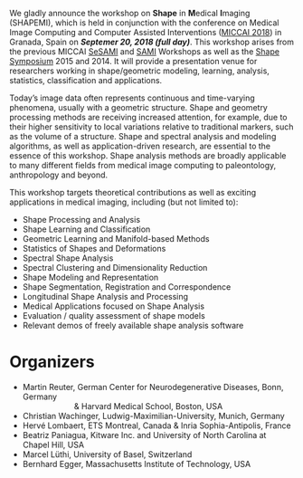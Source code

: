 We gladly announce the workshop on **Shape** in **M**edical **I**maging (SHAPEMI), which is held in conjunction with the conference on Medical Image Computing and Computer Assisted Interventions ([MICCAI 2018](http://www.miccai2018.org/en/)) in Granada, Spain on ***Septemer 20, 2018 (full day)***. This workshop arises from the previous MICCAI [SeSAMI](https://sites.google.com/site/sesami2016/) and [SAMI](https://sites.google.com/site/miccaisami2015/) Workshops as well as the [Shape Symposium](http://www.shapesymposium.org) 2015 and 2014. It will provide a presentation venue for researchers working in shape/geometric modeling, learning, analysis, statistics, classification and applications. 

Today’s image data often represents continuous and time-varying phenomena, usually with a geometric structure. Shape and geometry processing methods are receiving increased attention, for example, due to their higher sensitivity to local variations relative to traditional markers, such as the volume of a structure. Shape and spectral analysis and modeling algorithms, as well as application-driven research, are essential to the essence of this workshop. Shape analysis methods are broadly applicable to many different fields from medical image computing to paleontology, anthropology and beyond.


This workshop targets theoretical contributions as well as exciting applications in medical imaging, including (but not limited to):
- Shape Processing and Analysis
- Shape Learning and Classification
- Geometric Learning and Manifold-based Methods
- Statistics of Shapes and Deformations
- Spectral Shape Analysis
- Spectral Clustering and Dimensionality Reduction
- Shape Modeling and Representation
- Shape Segmentation, Registration and Correspondence
- Longitudinal Shape Analysis and Processing
- Medical Applications focused on Shape Analysis
- Evaluation / quality assessment of shape models
- Relevant demos of freely available shape analysis software 


# Organizers
- Martin Reuter, German Center for Neurodegenerative Diseases, Bonn, Germany <br/>
&nbsp;&nbsp;&nbsp;&nbsp;&nbsp;&nbsp;&nbsp;&nbsp;&nbsp;&nbsp;&nbsp;&nbsp;&nbsp;&nbsp;&nbsp;&nbsp;&nbsp;&nbsp;&nbsp;&nbsp;&nbsp;&nbsp;
& Harvard Medical School, Boston, USA
- Christian Wachinger, Ludwig-Maximilian-University, Munich, Germany
- Hervé Lombaert, ETS Montreal, Canada & Inria Sophia-Antipolis, France
- Beatriz Paniagua, Kitware Inc. and University of North Carolina at Chapel Hill, USA
- Marcel Lüthi, University of Basel, Switzerland
- Bernhard Egger, Massachusetts Institute of Technology, USA
